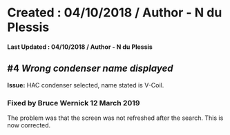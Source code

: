 # Created : 04/10/2018 / Author - N du Plessis
#### Last Updated : 04/10/2018 / Author - N du Plessis

##  #4 **_Wrong condenser name displayed_**

**Issue:** HAC condenser selected, name stated is V-Coil.

### Fixed by Bruce Wernick 12 March 2019

The problem was that the screen was not refreshed after the search.
This is now corrected.


